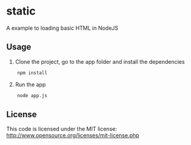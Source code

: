 static
======

A example to loading basic HTML in NodeJS

## Usage

1. Clone the project, go to the app folder and install the dependencies
``` bash
	npm install
```
2. Run the app
``` bash
	node app.js
```

## License

This code is licensed under the MIT license: http://www.opensource.org/licenses/mit-license.php